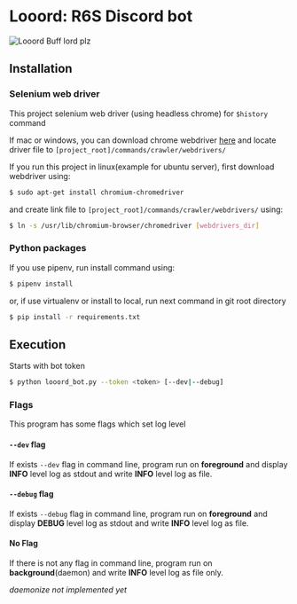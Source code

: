 # Looord: R6S Discord bot

![Looord](https://i.imgur.com/EvGDuz0.png)
Buff lord plz

## Installation

### Selenium web driver
This project selenium web driver (using headless chrome) for `$history` command

If mac or windows, you can download chrome webdriver [here](http://chromedriver.chromium.org/downloads)
and locate driver file to `[project_root]/commands/crawler/webdrivers/`

If you run this project in linux(example for ubuntu server), first download webdriver using:
```bash
$ sudo apt-get install chromium-chromedriver
```
and create link file to `[project_root]/commands/crawler/webdrivers/` using:
```bash
$ ln -s /usr/lib/chromium-browser/chromedriver [webdrivers_dir]
```

### Python packages
If you use pipenv, run install command using:
```bash
$ pipenv install
```
or, if use virtualenv or install to local, run next command in git root directory
```bash
$ pip install -r requirements.txt
```

## Execution
Starts with bot token
```bash
$ python looord_bot.py --token <token> [--dev|--debug]
```

### Flags
This program has some flags which set log level

#### `--dev` flag
If exists `--dev` flag in command line, program run on **foreground** and
display **INFO** level log as stdout and write **INFO** level log as file.

#### `--debug` flag
If exists `--debug` flag in command line, program run on **foreground** and
display **DEBUG** level log as stdout and write **INFO** level log as file.

#### No Flag
If there is not any flag in command line, program run on **background**(daemon) and write **INFO** level log as file only.

*daemonize not implemented yet* 